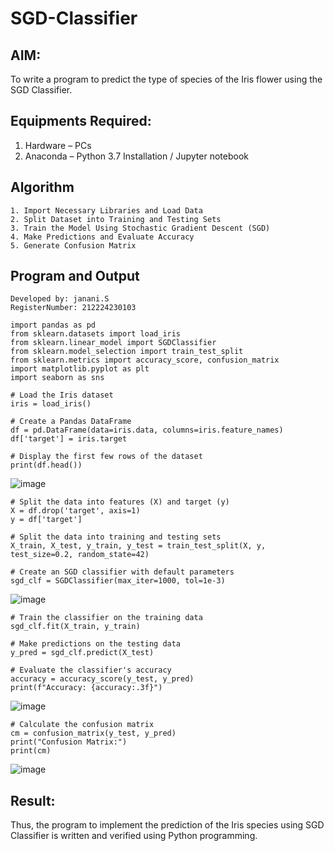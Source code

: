 # SGD-Classifier
## AIM:
To write a program to predict the type of species of the Iris flower using the SGD Classifier.

## Equipments Required:
1. Hardware – PCs
2. Anaconda – Python 3.7 Installation / Jupyter notebook

## Algorithm
```
1. Import Necessary Libraries and Load Data
2. Split Dataset into Training and Testing Sets
3. Train the Model Using Stochastic Gradient Descent (SGD)
4. Make Predictions and Evaluate Accuracy
5. Generate Confusion Matrix
```

## Program and Output
```
Developed by: janani.S
RegisterNumber: 212224230103
```
```
import pandas as pd
from sklearn.datasets import load_iris
from sklearn.linear_model import SGDClassifier
from sklearn.model_selection import train_test_split
from sklearn.metrics import accuracy_score, confusion_matrix
import matplotlib.pyplot as plt
import seaborn as sns

# Load the Iris dataset
iris = load_iris()

# Create a Pandas DataFrame
df = pd.DataFrame(data=iris.data, columns=iris.feature_names)
df['target'] = iris.target

# Display the first few rows of the dataset
print(df.head())
```
![image](https://github.com/user-attachments/assets/be4a6f69-8e3c-4804-a7d5-d276e9e7f6c0)


```
# Split the data into features (X) and target (y)
X = df.drop('target', axis=1)
y = df['target']

# Split the data into training and testing sets
X_train, X_test, y_train, y_test = train_test_split(X, y, test_size=0.2, random_state=42)

# Create an SGD classifier with default parameters
sgd_clf = SGDClassifier(max_iter=1000, tol=1e-3)
```
![image](https://github.com/user-attachments/assets/f3760ad9-ef47-4245-8205-434fb8feb008)

```
# Train the classifier on the training data
sgd_clf.fit(X_train, y_train)

# Make predictions on the testing data
y_pred = sgd_clf.predict(X_test)

# Evaluate the classifier's accuracy
accuracy = accuracy_score(y_test, y_pred)
print(f"Accuracy: {accuracy:.3f}")
```
![image](https://github.com/user-attachments/assets/7c25c15a-9747-4b7b-81f4-b924d0d1fda8)

```
# Calculate the confusion matrix
cm = confusion_matrix(y_test, y_pred)
print("Confusion Matrix:")
print(cm)
```
![image](https://github.com/user-attachments/assets/0746f504-475e-4ff2-8f64-174b2f70ad12)


## Result:
Thus, the program to implement the prediction of the Iris species using SGD Classifier is written and verified using Python programming.
